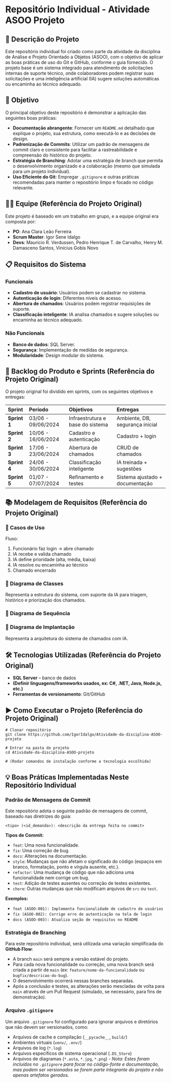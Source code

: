 # Repositório Individual - Atividade ASOO Projeto

## 📝 Descrição do Projeto

Este repositório individual foi criado como parte da atividade da disciplina de Análise e Projeto Orientado a Objetos (ASOO), com o objetivo de aplicar as boas práticas de uso do Git e GitHub, conforme o guia fornecido. O projeto base é um sistema integrado para atendimento de solicitações internas de suporte técnico, onde colaboradores podem registrar suas solicitações e uma inteligência artificial (IA) sugere soluções automáticas ou encaminha ao técnico adequado.

## 🎯 Objetivo

O principal objetivo deste repositório é demonstrar a aplicação das seguintes boas práticas:

*   **Documentação abrangente**: Fornecer um `README.md` detalhado que explique o projeto, sua estrutura, como executá-lo e as decisões de design.
*   **Padronização de Commits**: Utilizar um padrão de mensagens de commit claro e consistente para facilitar a rastreabilidade e compreensão do histórico do projeto.
*   **Estratégia de Branching**: Adotar uma estratégia de branch que permita o desenvolvimento organizado e a colaboração (mesmo que simulada para um projeto individual).
*   **Uso Eficiente do Git**: Empregar `.gitignore` e outras práticas recomendadas para manter o repositório limpo e focado no código relevante.

## 👨‍💻 Equipe (Referência do Projeto Original)

Este projeto é baseado em um trabalho em grupo, e a equipe original era composta por:

*   **PO**: Ana Clara Leão Ferreira
*   **Scrum Master**: Igor Sene Idalgo
*   **Devs**: Mauricio R. Verdussen, Pedro Henrique T. de Carvalho, Henry M. Damasceno Santos, Vinícius Gobis Novo

## 📋 Requisitos do Sistema

### Funcionais

*   **Cadastro de usuário**: Usuários podem se cadastrar no sistema.
*   **Autenticação de login**: Diferentes níveis de acesso.
*   **Abertura de chamados**: Usuários podem registrar requisições de suporte.
*   **Classificação inteligente**: IA analisa chamados e sugere soluções ou encaminha ao técnico adequado.

### Não Funcionais

*   **Banco de dados**: SQL Server.
*   **Segurança**: Implementação de medidas de segurança.
*   **Modularidade**: Design modular do sistema.

## 🚀 Backlog do Produto e Sprints (Referência do Projeto Original)

O projeto original foi dividido em sprints, com os seguintes objetivos e entregas:

| Sprint | Período | Objetivos | Entregas |
| :--- | :--- | :--- | :--- |
| **Sprint 1** | 03/06 - 09/06/2024 | Infraestrutura e base do sistema | Ambiente, DB, segurança inicial |
| **Sprint 2** | 10/06 - 16/06/2024 | Cadastro e autenticação | Cadastro + login |
| **Sprint 3** | 17/06 - 23/06/2024 | Abertura de chamados | CRUD de chamados |
| **Sprint 4** | 24/06 - 30/06/2024 | Classificação inteligente | IA treinada + sugestões |
| **Sprint 5** | 01/07 - 07/07/2024 | Refinamento e testes | Sistema ajustado + documentação |

## 📚 Modelagem de Requisitos (Referência do Projeto Original)

### 🔹 Casos de Uso

Fluxo:

1.  Funcionário faz login → abre chamado
2.  IA recebe e valida chamado
3.  IA define prioridade (alta, média, baixa)
4.  IA resolve ou encaminha ao técnico
5.  Chamado encerrado

### 🔹 Diagrama de Classes

Representa a estrutura do sistema, com suporte da IA para triagem, histórico e priorização dos chamados.

### 🔹 Diagrama de Sequência

### 🔹 Diagrama de Implantação

Representa a arquitetura do sistema de chamados com IA.

## 🛠️ Tecnologias Utilizadas (Referência do Projeto Original)

*   **SQL Server** – banco de dados
*   **(Definir linguagens/frameworks usados, ex: C#, .NET, Java, Node.js, etc.)**
*   **Ferramentas de versionamento**: Git/GitHub

## ▶️ Como Executar o Projeto (Referência do Projeto Original)

```shell
# Clonar repositório
git clone https://github.com/IgorIdalgo/Atividade-da-disciplina-ASOO-projeto

# Entrar na pasta do projeto
cd Atividade-da-disciplina-ASOO-projeto

# (Rodar comandos de instalação conforme a tecnologia escolhida)
```

## 💡 Boas Práticas Implementadas Neste Repositório Individual

### Padrão de Mensagens de Commit

Este repositório adota o seguinte padrão de mensagens de commit, baseado nas diretrizes do guia:

`<tipo> (<id_demanda>): <descrição da entrega feita no commit>`

**Tipos de Commit:**

*   `feat`: Uma nova funcionalidade.
*   `fix`: Uma correção de bug.
*   `docs`: Alterações na documentação.
*   `style`: Mudanças que não afetam o significado do código (espaços em branco, formatação, ponto e vírgula ausente, etc.).
*   `refactor`: Uma mudança de código que não adiciona uma funcionalidade nem corrige um bug.
*   `test`: Adição de testes ausentes ou correção de testes existentes.
*   `chore`: Outras mudanças que não modificam arquivos de `src` ou `test`.

**Exemplos:**

*   `feat (ASOO-001): Implementa funcionalidade de cadastro de usuários`
*   `fix (ASOO-002): Corrige erro de autenticação na tela de login`
*   `docs (ASOO-003): Atualiza seção de requisitos no README`

### Estratégia de Branching

Para este repositório individual, será utilizada uma variação simplificada do **GitHub Flow**:

*   A branch `main` será sempre a versão estável do projeto.
*   Para cada nova funcionalidade ou correção, uma nova branch será criada a partir de `main` (ex: `feature/nome-da-funcionalidade` ou `bugfix/descricao-do-bug`).
*   O desenvolvimento ocorrerá nessas branches separadas.
*   Após a conclusão e testes, as alterações serão mescladas de volta para `main` através de um Pull Request (simulado, se necessário, para fins de demonstração).

### Arquivo `.gitignore`

Um arquivo `.gitignore` foi configurado para ignorar arquivos e diretórios que não devem ser versionados, como:

*   Arquivos de cache e compilação (`__pycache__`, `build/`)
*   Ambientes virtuais (`venv/`, `.env/`)
*   Arquivos de log (`*.log`)
*   Arquivos específicos de sistema operacional (`.DS_Store`)
*   Arquivos de diagramas (`*.asta`, `*.jpg`, `*.png`) - *Nota: Estes foram incluídos no `.gitignore` para focar no código-fonte e documentação, mas podem ser versionados se forem parte integrante do projeto e não apenas artefatos gerados.*

